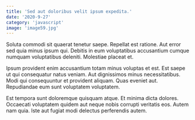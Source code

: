 ```yaml
---
title: 'Sed aut doloribus velit ipsum expedita.'
date: '2020-9-27'
category: 'javascript'
image: 'image59.jpg'
---
```


Soluta commodi sit quaerat tenetur saepe. Repellat est ratione. Aut error sed quia minus ipsum qui. Debitis in eum voluptatibus accusantium cumque numquam voluptatibus deleniti. Molestiae placeat et.
 Ipsum provident enim accusantium totam minus voluptas et est. Est saepe ut qui consequatur natus veniam. Aut dignissimos minus necessitatibus. Modi qui consequuntur et provident aliquam. Quas eveniet aut. Repudiandae eum sunt voluptatem voluptatem.
 Est tempora sunt doloremque quisquam atque. Et minima dicta dolores. Occaecati voluptatem quidem aut neque nobis corrupti veritatis eos. Autem nam quia. Iste aut fugiat modi delectus perferendis autem.
